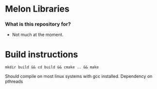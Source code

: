# Melon Libraries #

### What is this repository for? ###

* Not much at the moment.

# Build instructions

`mkdir build && cd build && cmake .. && make`

Should compile on most linux systems with gcc installed. Dependency on pthreads